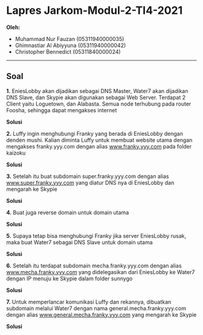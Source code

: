 # Lapres Jarkom-Modul-2-TI4-2021

**Oleh:**
  * Muhammad Nur Fauzan (05311940000035)
  * Ghimnastiar Al Abiyyuna (05311940000042)
  * Christopher Bennedict (05311840000024)

---

## **Soal**

**1.** EniesLobby akan dijadikan sebagai DNS Master, Water7 akan dijadikan DNS Slave, dan Skypie akan digunakan sebagai Web Server. Terdapat 2 Client yaitu Loguetown, dan       Alabasta. Semua node terhubung pada router Foosha, sehingga dapat mengakses internet

**Solusi**


**2.** Luffy ingin menghubungi Franky yang berada di EniesLobby dengan denden mushi. Kalian diminta Luffy untuk membuat website utama dengan mengakses franky.yyy.com dengan alias www.franky.yyy.com pada folder kaizoku

**Solusi**


**3.** Setelah itu buat subdomain super.franky.yyy.com dengan alias www.super.franky.yyy.com yang diatur DNS nya di EniesLobby dan mengarah ke Skypie

**Solusi**


**4.** Buat juga reverse domain untuk domain utama

**Solusi**


**5.** Supaya tetap bisa menghubungi Franky jika server EniesLobby rusak, maka buat Water7 sebagai DNS Slave untuk domain utama

**Solusi**


**6.** Setelah itu terdapat subdomain mecha.franky.yyy.com dengan alias www.mecha.franky.yyy.com yang didelegasikan dari EniesLobby ke Water7 dengan IP menuju ke Skypie dalam folder sunnygo

**Solusi**


**7.** Untuk memperlancar komunikasi Luffy dan rekannya, dibuatkan subdomain melalui Water7 dengan nama general.mecha.franky.yyy.com dengan alias www.general.mecha.franky.yyy.com yang mengarah ke Skypie

**Solusi**
